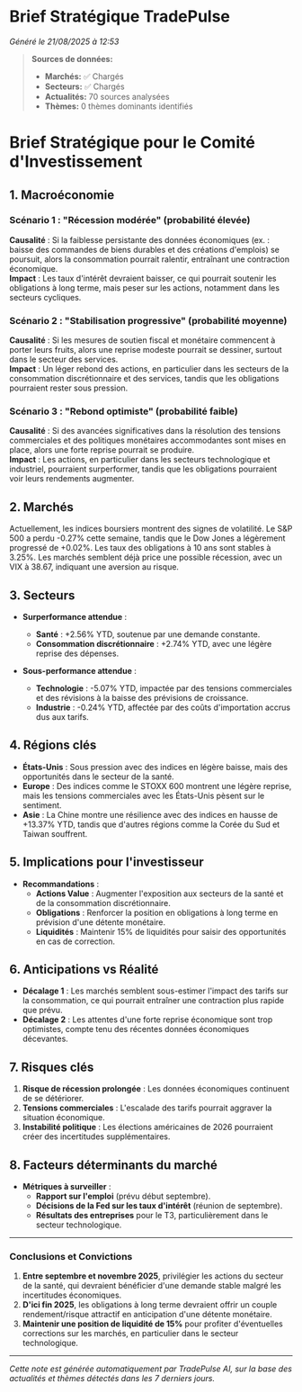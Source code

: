 # Brief Stratégique TradePulse

*Généré le 21/08/2025 à 12:53*

> **Sources de données:**
> - **Marchés:** ✅ Chargés
> - **Secteurs:** ✅ Chargés
> - **Actualités:** 70 sources analysées
> - **Thèmes:** 0 thèmes dominants identifiés

# Brief Stratégique pour le Comité d'Investissement

## 1. Macroéconomie

### Scénario 1 : "Récession modérée" (probabilité élevée)
**Causalité** : Si la faiblesse persistante des données économiques (ex. : baisse des commandes de biens durables et des créations d'emplois) se poursuit, alors la consommation pourrait ralentir, entraînant une contraction économique.  
**Impact** : Les taux d'intérêt devraient baisser, ce qui pourrait soutenir les obligations à long terme, mais peser sur les actions, notamment dans les secteurs cycliques.

### Scénario 2 : "Stabilisation progressive" (probabilité moyenne)
**Causalité** : Si les mesures de soutien fiscal et monétaire commencent à porter leurs fruits, alors une reprise modeste pourrait se dessiner, surtout dans le secteur des services.  
**Impact** : Un léger rebond des actions, en particulier dans les secteurs de la consommation discrétionnaire et des services, tandis que les obligations pourraient rester sous pression.

### Scénario 3 : "Rebond optimiste" (probabilité faible)
**Causalité** : Si des avancées significatives dans la résolution des tensions commerciales et des politiques monétaires accommodantes sont mises en place, alors une forte reprise pourrait se produire.  
**Impact** : Les actions, en particulier dans les secteurs technologique et industriel, pourraient surperformer, tandis que les obligations pourraient voir leurs rendements augmenter.

## 2. Marchés
Actuellement, les indices boursiers montrent des signes de volatilité. Le S&P 500 a perdu -0.27% cette semaine, tandis que le Dow Jones a légèrement progressé de +0.02%. Les taux des obligations à 10 ans sont stables à 3.25%. Les marchés semblent déjà price une possible récession, avec un VIX à 38.67, indiquant une aversion au risque.

## 3. Secteurs
- **Surperformance attendue** : 
  - **Santé** : +2.56% YTD, soutenue par une demande constante.
  - **Consommation discrétionnaire** : +2.74% YTD, avec une légère reprise des dépenses.
  
- **Sous-performance attendue** :
  - **Technologie** : -5.07% YTD, impactée par des tensions commerciales et des révisions à la baisse des prévisions de croissance.
  - **Industrie** : -0.24% YTD, affectée par des coûts d'importation accrus dus aux tarifs.

## 4. Régions clés
- **États-Unis** : Sous pression avec des indices en légère baisse, mais des opportunités dans le secteur de la santé.
- **Europe** : Des indices comme le STOXX 600 montrent une légère reprise, mais les tensions commerciales avec les États-Unis pèsent sur le sentiment.
- **Asie** : La Chine montre une résilience avec des indices en hausse de +13.37% YTD, tandis que d'autres régions comme la Corée du Sud et Taiwan souffrent.

## 5. Implications pour l'investisseur
- **Recommandations** :
  - **Actions Value** : Augmenter l'exposition aux secteurs de la santé et de la consommation discrétionnaire.
  - **Obligations** : Renforcer la position en obligations à long terme en prévision d'une détente monétaire.
  - **Liquidités** : Maintenir 15% de liquidités pour saisir des opportunités en cas de correction.

## 6. Anticipations vs Réalité
- **Décalage 1** : Les marchés semblent sous-estimer l'impact des tarifs sur la consommation, ce qui pourrait entraîner une contraction plus rapide que prévu.
- **Décalage 2** : Les attentes d'une forte reprise économique sont trop optimistes, compte tenu des récentes données économiques décevantes.

## 7. Risques clés
1. **Risque de récession prolongée** : Les données économiques continuent de se détériorer.
2. **Tensions commerciales** : L'escalade des tarifs pourrait aggraver la situation économique.
3. **Instabilité politique** : Les élections américaines de 2026 pourraient créer des incertitudes supplémentaires.

## 8. Facteurs déterminants du marché
- **Métriques à surveiller** : 
  - **Rapport sur l'emploi** (prévu début septembre).
  - **Décisions de la Fed sur les taux d'intérêt** (réunion de septembre).
  - **Résultats des entreprises** pour le T3, particulièrement dans le secteur technologique.

---

### Conclusions et Convictions
1. **Entre septembre et novembre 2025**, privilégier les actions du secteur de la santé, qui devraient bénéficier d'une demande stable malgré les incertitudes économiques.
2. **D'ici fin 2025**, les obligations à long terme devraient offrir un couple rendement/risque attractif en anticipation d'une détente monétaire.
3. **Maintenir une position de liquidité de 15%** pour profiter d'éventuelles corrections sur les marchés, en particulier dans le secteur technologique.

---

*Cette note est générée automatiquement par TradePulse AI, sur la base des actualités et thèmes détectés dans les 7 derniers jours.*
